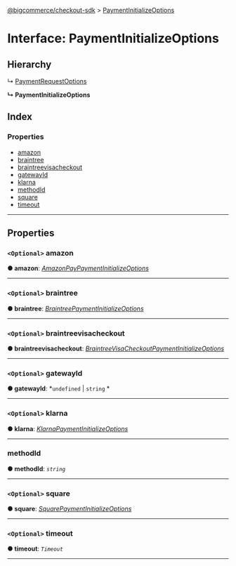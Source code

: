[@bigcommerce/checkout-sdk](../README.md) > [PaymentInitializeOptions](../interfaces/paymentinitializeoptions.md)

# Interface: PaymentInitializeOptions

## Hierarchy

↳  [PaymentRequestOptions](paymentrequestoptions.md)

**↳ PaymentInitializeOptions**

## Index

### Properties

* [amazon](paymentinitializeoptions.md#amazon)
* [braintree](paymentinitializeoptions.md#braintree)
* [braintreevisacheckout](paymentinitializeoptions.md#braintreevisacheckout)
* [gatewayId](paymentinitializeoptions.md#gatewayid)
* [klarna](paymentinitializeoptions.md#klarna)
* [methodId](paymentinitializeoptions.md#methodid)
* [square](paymentinitializeoptions.md#square)
* [timeout](paymentinitializeoptions.md#timeout)

---

## Properties

<a id="amazon"></a>

### `<Optional>` amazon

**● amazon**: *[AmazonPayPaymentInitializeOptions](amazonpaypaymentinitializeoptions.md)*

___
<a id="braintree"></a>

### `<Optional>` braintree

**● braintree**: *[BraintreePaymentInitializeOptions](braintreepaymentinitializeoptions.md)*

___
<a id="braintreevisacheckout"></a>

### `<Optional>` braintreevisacheckout

**● braintreevisacheckout**: *[BraintreeVisaCheckoutPaymentInitializeOptions](braintreevisacheckoutpaymentinitializeoptions.md)*

___
<a id="gatewayid"></a>

### `<Optional>` gatewayId

**● gatewayId**: *`undefined` |
`string`
*

___
<a id="klarna"></a>

### `<Optional>` klarna

**● klarna**: *[KlarnaPaymentInitializeOptions](klarnapaymentinitializeoptions.md)*

___
<a id="methodid"></a>

###  methodId

**● methodId**: *`string`*

___
<a id="square"></a>

### `<Optional>` square

**● square**: *[SquarePaymentInitializeOptions](squarepaymentinitializeoptions.md)*

___
<a id="timeout"></a>

### `<Optional>` timeout

**● timeout**: *`Timeout`*

___

